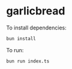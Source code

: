 # garlicbread

To install dependencies:
```bash
bun install
```

To run:

```bash
bun run index.ts
```
